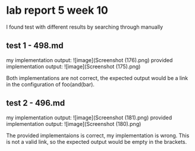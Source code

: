 # lab report 5 week 10
I found test with different results by searching through manually

## test 1 - 498.md
my implementation output:
![image](Screenshot (176).png)
provided implementation output:
![image](Screenshot (175).png)

Both implementations are not correct, 
the expected output would be a link in the configuration of foo(and(bar). 

## test 2 - 496.md
my implementation output:
![image](Screenshot (181).png)
provided implementation output:
![image](Screenshot (180).png)

The provided implementaions is correct, my implementation is wrong. 
This is not a valid link, so the expected output would be empty in the brackets.

